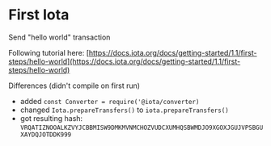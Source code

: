 # First Iota
Send "hello world" transaction

Following tutorial here: [https://docs.iota.org/docs/getting-started/1.1/first-steps/hello-world](https://docs.iota.org/docs/getting-started/1.1/first-steps/hello-world)

Differences (didn't compile on first run)
- added `const Converter = require('@iota/converter)`
- changed `Iota.prepareTransfers()` to `iota.prepareTransfers()`
- got resulting hash: `VRQATIZNOOALKZVYJCBBMISW9DMKMVNMCHOZVUDCXUMHQSBWMDJO9XGOXJGUJVPSBGUXAYDQJOTDDK999`